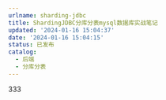 ```yaml
---
urlname: sharding-jdbc
title: ShardingJDBC分库分表mysql数据库实战笔记
updated: '2024-01-16 15:04:37'
date: '2024-01-16 15:04:15'
status: 已发布
catalog:
  - 后端
  - 分库分表
---
```

333
